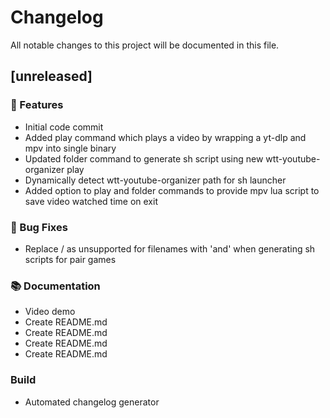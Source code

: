 # Changelog

All notable changes to this project will be documented in this file.

## [unreleased]

### 🚀 Features

- Initial code commit
- Added play command which plays a video by wrapping a yt-dlp and mpv into single binary
- Updated folder command to generate sh script using new wtt-youtube-organizer play
- Dynamically detect wtt-youtube-organizer path for sh launcher
- Added option to play and folder commands to provide mpv lua script to save video watched time on exit

### 🐛 Bug Fixes

- Replace / as unsupported for filenames with 'and' when generating sh scripts for pair games

### 📚 Documentation

- Video demo
- Create README.md
- Create README.md
- Create README.md
- Create README.md

### Build

- Automated changelog generator

<!-- generated by git-cliff -->
